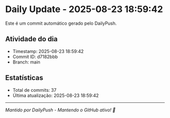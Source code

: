 # Daily Update - 2025-08-23 18:59:42

Este é um commit automático gerado pelo DailyPush.

## Atividade do dia
- Timestamp: 2025-08-23 18:59:42
- Commit ID: d7182bbb
- Branch: main

## Estatísticas
- Total de commits: 37
- Última atualização: 2025-08-23 18:59:42

---
*Mantido por DailyPush - Mantendo o GitHub ativo! 🚀*
